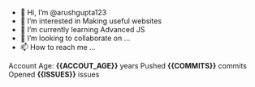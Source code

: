 - 👋 Hi, I’m @arushgupta123
- 👀 I’m interested in Making useful websites
- 🌱 I’m currently learning Advanced JS
- 💞️ I’m looking to collaborate on ...
- 📫 How to reach me ...

<!---
arushgupta123/arushgupta123 is a ✨ special ✨ repository because its `README.md` (this file) appears on your GitHub profile.
You can click the Preview link to take a look at your changes.
--->

Account Age: **{{ACCOUT_AGE}}** years
Pushed **{{COMMITS}}** commits
Opened **{{ISSUES}}** issues

